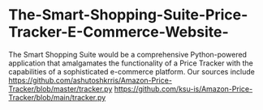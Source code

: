 # The-Smart-Shopping-Suite-Price-Tracker-E-Commerce-Website-
The Smart Shopping Suite would be a comprehensive Python-powered application that amalgamates the functionality of a Price Tracker with the capabilities of a sophisticated e-commerce platform. 
Our sources include https://github.com/ashutoshkrris/Amazon-Price-Tracker/blob/master/tracker.py
                    https://github.com/ksu-is/Amazon-Price-Tracker/blob/main/tracker.py
